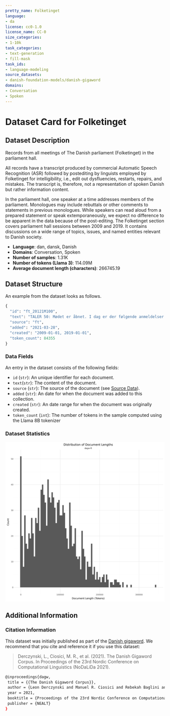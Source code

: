 ```yaml
---
pretty_name: Folketinget
language:
- da
license: cc0-1.0
license_name: CC-0
size_categories:
- 1-10k
task_categories:
- text-generation
- fill-mask
task_ids:
- language-modeling
source_datasets:
- danish-foundation-models/danish-gigaword
domains:
- Conversation
- Spoken
---
```


# Dataset Card for Folketinget

## Dataset Description

<!-- START-SHORT DESCRIPTION -->
Records from all meetings of The Danish parliament (Folketinget) in the parliament hall. 
<!-- END-SHORT DESCRIPTION -->


All records have a transcript produced by commercial Automatic Speech Recognition (ASR) followed by postediting by linguists employed by Folketinget for intelligibility, i.e., edit out dysfluencies, restarts, repairs, and mistakes. The transcript is, therefore, not a representation of spoken Danish but rather information content.

In the parliament hall, one speaker at a time addresses members of the parliament. Monologues may include rebuttals or other comments to statements in previous monologues. While speakers can read aloud from a prepared statement or speak extemporaneously, we expect no difference to be apparent in the data because of the post-editing. The Folketinget section covers parliament hall sessions between 2009 and 2019. It contains discussions on a wide range of topics, issues, and named entities relevant to Danish society.


<!-- START-DESC-STATS -->
- **Language**: dan, dansk, Danish
- **Domains**: Conversation, Spoken
- **Number of samples**: 1.31K
- **Number of tokens (Llama 3)**: 114.09M
- **Average document length (characters)**: 266745.19
<!-- END-DESC-STATS -->



## Dataset Structure
An example from the dataset looks as follows.


<!-- START-SAMPLE -->
```py
{
  "id": "ft_20121M100",
  "text": "TALER 50: Mødet er åbnet. I dag er der følgende anmeldelser: Ministeren for by, bolig og landdistrik[...]",
  "source": "ft",
  "added": "2021-03-28",
  "created": "2009-01-01, 2019-01-01",
  "token_count": 84355
}
```

### Data Fields

An entry in the dataset consists of the following fields:

- `id` (`str`): An unique identifier for each document.
- `text`(`str`): The content of the document.
- `source` (`str`): The source of the document (see [Source Data](#source-data)).
- `added` (`str`): An date for when the document was added to this collection.
- `created` (`str`): An date range for when the document was originally created.
- `token_count` (`int`): The number of tokens in the sample computed using the Llama 8B tokenizer
<!-- END-SAMPLE -->


### Dataset Statistics

<!-- START-DATASET PLOTS -->
<p align="center">
<img src="./images/dist_document_length.png" width="600" style="margin-right: 10px;" />
</p>
<!-- END-DATASET PLOTS -->


## Additional Information


### Citation Information

This dataset was initially published as part of the [Danish gigaword](https://huggingface.co/danish-foundation-models). We recommend that you cite and reference it if you use this dataset:

> Derczynski, L., Ciosici, M. R., et al. (2021). The Danish Gigaword Corpus. In Proceedings of the 23rd Nordic Conference on Computational Linguistics (NoDaLiDa 2021).

```bash
@inproceedings{dagw,
 title = {{The Danish Gigaword Corpus}},
 author = {Leon Derczynski and Manuel R. Ciosici and Rebekah Baglini and Morten H. Christiansen and Jacob Aarup Dalsgaard and Riccardo Fusaroli and Peter Juel Henrichsen and Rasmus Hvingelby and Andreas Kirkedal and Alex Speed Kjeldsen and Claus Ladefoged and Finn Årup Nielsen and Jens Madsen and Malte Lau Petersen and Jonathan Hvithamar Rystrøm and Daniel Varab},
 year = 2021,
 booktitle = {Proceedings of the 23rd Nordic Conference on Computational Linguistics},
 publisher = {NEALT}
}
```

